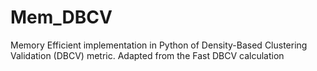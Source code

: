 # Mem_DBCV
Memory Efficient implementation in Python of Density-Based Clustering Validation (DBCV) metric. Adapted from the Fast DBCV calculation
